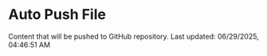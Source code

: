 # Auto Push File

Content that will be pushed to GitHub repository.
Last updated: 06/29/2025, 04:46:51 AM
